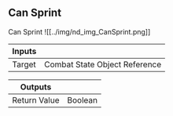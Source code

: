## Can Sprint
Can Sprint
![[../img/nd_img_CanSprint.png]]

|Inputs||
|--|--|
| Target | Combat State Object Reference |

|Outputs||
|--|--|
| Return Value | Boolean |
